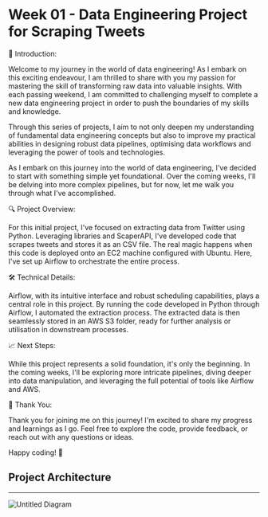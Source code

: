 # Week 01 - Data Engineering Project for Scraping Tweets

🚀 Introduction:

Welcome to my journey in the world of data engineering! As I embark on this exciting endeavour, I am thrilled to share with you my passion for mastering the skill of transforming raw data into valuable insights. With each passing weekend, I am committed to challenging myself to complete a new data engineering project in order to push the boundaries of my skills and knowledge.

Through this series of projects, I aim to not only deepen my understanding of fundamental data engineering concepts but also to improve my practical abilities in designing robust data pipelines, optimising data workflows and leveraging the power of tools and technologies.

As I embark on this journey into the world of data engineering, I've decided to start with something simple yet foundational. Over the coming weeks, I'll be delving into more complex pipelines, but for now, let me walk you through what I've accomplished.

🔍 Project Overview:

For this initial project, I've focused on extracting data from Twitter using Python. Leveraging libraries and ScaperAPI, I've developed code that scrapes tweets and stores it as an CSV file. The real magic happens when this code is deployed onto an EC2 machine configured with Ubuntu. Here, I've set up Airflow to orchestrate the entire process. 

🛠️ Technical Details:

Airflow, with its intuitive interface and robust scheduling capabilities, plays a central role in this project. By running the code developed in Python through Airflow, I automated the extraction process. The extracted data is then seamlessly stored in an AWS S3 folder, ready for further analysis or utilisation in downstream processes.

📈 Next Steps:

While this project represents a solid foundation, it's only the beginning. In the coming weeks, I'll be exploring more intricate pipelines, diving deeper into data manipulation, and leveraging the full potential of tools like Airflow and AWS.

🙏 Thank You:

Thank you for joining me on this journey! I'm excited to share my progress and learnings as I go. Feel free to explore the code, provide feedback, or reach out with any questions or ideas.

Happy coding! 🌟

## Project Architecture
---

![Untitled Diagram](https://github.com/andreisacal/W01-DE-Twtitter-Scraping/assets/166915179/3ae79e0f-50cb-464c-b246-51187d070f49)
